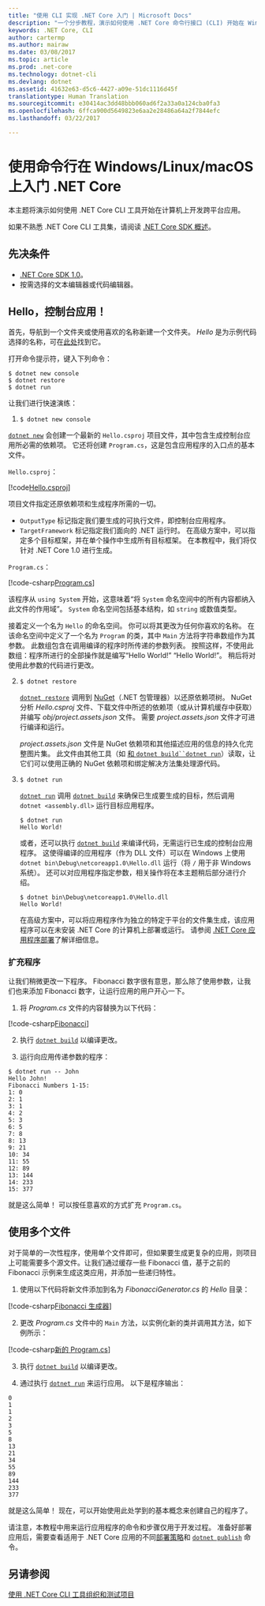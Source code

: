 ```yaml
---
title: "使用 CLI 实现 .NET Core 入门 | Microsoft Docs"
description: "一个分步教程，演示如何使用 .NET Core 命令行接口 (CLI) 开始在 Windows、Linux 或 macOS 上使用 .NET Core。"
keywords: .NET Core, CLI
author: cartermp
ms.author: mairaw
ms.date: 03/08/2017
ms.topic: article
ms.prod: .net-core
ms.technology: dotnet-cli
ms.devlang: dotnet
ms.assetid: 41632e63-d5c6-4427-a09e-51dc1116d45f
translationtype: Human Translation
ms.sourcegitcommit: e30414ac3dd48bbb060ad6f2a33a0a124cba0fa3
ms.openlocfilehash: 6ffca900d5649823e6aa2e28486a64a2f7844efc
ms.lasthandoff: 03/22/2017

---
```


# <a name="getting-started-with-net-core-on-windowslinuxmacos-using-the-command-line"></a>使用命令行在 Windows/Linux/macOS 上入门 .NET Core

本主题将演示如何使用 .NET Core CLI 工具开始在计算机上开发跨平台应用。

如果不熟悉 .NET Core CLI 工具集，请阅读 [.NET Core SDK 概述](../tools/index.md)。

## <a name="prerequisites"></a>先决条件

- [.NET Core SDK 1.0](https://www.microsoft.com/net/download/core)。
- 按需选择的文本编辑器或代码编辑器。

## <a name="hello-console-app"></a>Hello，控制台应用！

首先，导航到一个文件夹或使用喜欢的名称新建一个文件夹。 *Hello* 是为示例代码选择的名称，可在[此处](https://github.com/dotnet/docs/tree/master/samples/core/console-apps/HelloMsBuild)找到它。

打开命令提示符，键入下列命令：

```
$ dotnet new console
$ dotnet restore
$ dotnet run
```

让我们进行快速演练：

1. `$ dotnet new console`

[`dotnet new`](../tools/dotnet-new.md) 会创建一个最新的 `Hello.csproj` 项目文件，其中包含生成控制台应用所必需的依赖项。  它还将创建 `Program.cs`，这是包含应用程序的入口点的基本文件。
   
`Hello.csproj`：

[!code[Hello.csproj](../../../samples/core/console-apps/HelloMsBuild/Hello.csproj)]   

   项目文件指定还原依赖项和生成程序所需的一切。

   * `OutputType` 标记指定我们要生成的可执行文件，即控制台应用程序。
   * `TargetFramework` 标记指定我们面向的 .NET 运行时。 在高级方案中，可以指定多个目标框架，并在单个操作中生成所有目标框架。 在本教程中，我们将仅针对 .NET Core 1.0 进行生成。

   `Program.cs`：

[!code-csharp[Program.cs](../../../samples/core/console-apps/HelloMsBuild/Program.cs)]   

   该程序从 `using System` 开始，这意味着“将 `System` 命名空间中的所有内容都纳入此文件的作用域”。 `System` 命名空间包括基本结构，如 `string` 或数值类型。

   接着定义一个名为 `Hello` 的命名空间。 你可以将其更改为任何你喜欢的名称。 在该命名空间中定义了一个名为 `Program` 的类，其中 `Main` 方法将字符串数组作为其参数。 此数组包含在调用编译的程序时所传递的参数列表。 按照这样，不使用此数组：程序所进行的全部操作就是编写“Hello World!” “Hello World!”。 稍后将对使用此参数的代码进行更改。

2. `$ dotnet restore`

   [`dotnet restore`](../tools/dotnet-restore.md) 调用到 [NuGet](http://nuget.org)（.NET 包管理器）以还原依赖项树。 NuGet 分析 *Hello.csproj* 文件、下载文件中所述的依赖项（或从计算机缓存中获取）并编写 *obj/project.assets.json* 文件。  需要 *project.assets.json* 文件才可进行编译和运行。
   
   *project.assets.json* 文件是 NuGet 依赖项和其他描述应用的信息的持久化完整图片集。  此文件由其他工具（如 [](../tools/dotnet-build.md)[ 和 `dotnet build``dotnet run`](../tools/dotnet-run.md)）读取，让它们可以使用正确的 NuGet 依赖项和绑定解决方法集处理源代码。
   
3. `$ dotnet run`

   [`dotnet run`](../tools/dotnet-run.md) 调用 [`dotnet build`](../tools/dotnet-build.md) 来确保已生成要生成的目标，然后调用 `dotnet <assembly.dll>` 运行目标应用程序。
   
    ```
    $ dotnet run
    Hello World!
    ```

    或者，还可以执行 [`dotnet build`](../tools/dotnet-build.md) 来编译代码，无需运行已生成的控制台应用程序。 这使得编译的应用程序（作为 DLL 文件）可以在 Windows 上使用 `dotnet bin\Debug\netcoreapp1.0\Hello.dll` 运行（将 `/` 用于非 Windows 系统）。 还可以对应用程序指定参数，相关操作将在本主题稍后部分进行介绍。

    ```
    $ dotnet bin\Debug\netcoreapp1.0\Hello.dll
    Hello World!
    ```

    在高级方案中，可以将应用程序作为独立的特定于平台的文件集生成，该应用程序可以在未安装 .NET Core 的计算机上部署或运行。 请参阅 [.NET Core 应用程序部署](../deploying/index.md)了解详细信息。

### <a name="augmenting-the-program"></a>扩充程序

让我们稍微更改一下程序。 Fibonacci 数字很有意思，那么除了使用参数，让我们也来添加 Fibonacci 数字，让运行应用的用户开心一下。

1. 将 *Program.cs* 文件的内容替换为以下代码：

[!code-csharp[Fibonacci](../../../samples/core/console-apps/fibonacci-msbuild/Program.cs)]   

2. 执行 [`dotnet build`](../tools/dotnet-build.md) 以编译更改。

3. 运行向应用传递参数的程序：

```
$ dotnet run -- John
Hello John!
Fibonacci Numbers 1-15:
1: 0
2: 1
3: 1
4: 2
5: 3
6: 5
7: 8
8: 13
9: 21
10: 34
11: 55
12: 89
13: 144
14: 233
15: 377
```

就是这么简单！  可以按任意喜欢的方式扩充 `Program.cs`。

## <a name="working-with-multiple-files"></a>使用多个文件

对于简单的一次性程序，使用单个文件即可，但如果要生成更复杂的应用，则项目上可能需要多个源文件。让我们通过缓存一些 Fibonacci 值，基于之前的 Fibonacci 示例来生成这类应用，并添加一些递归特性。 

1. 使用以下代码将新文件添加到名为 *FibonacciGenerator.cs* 的 *Hello* 目录：

[!code-csharp[Fibonacci 生成器](../../../samples/core/console-apps/FibonacciBetterMsBuild/FibonacciGenerator.cs)]   

2. 更改 *Program.cs* 文件中的 `Main` 方法，以实例化新的类并调用其方法，如下例所示：

[!code-csharp[新的 Program.cs](../../../samples/core/console-apps/FibonacciBetterMsBuild/Program.cs)]

3. 执行 [`dotnet build`](../tools/dotnet-build.md) 以编译更改。

4. 通过执行 [`dotnet run`](../tools/dotnet-run.md) 来运行应用。 以下是程序输出：

```
0
1
1
2
3
5
8
13
21
34
55
89
144
233
377
```

就是这么简单！ 现在，可以开始使用此处学到的基本概念来创建自己的程序了。

请注意，本教程中用来运行应用程序的命令和步骤仅用于开发过程。 准备好部署应用后，需要查看适用于 .NET Core 应用的不同[部署策略](../deploying/index.md)和 [`dotnet publish`](../tools/dotnet-publish.md) 命令。

## <a name="see-also"></a>另请参阅

[使用 .NET Core CLI 工具组织和测试项目](testing-with-cli.md)

